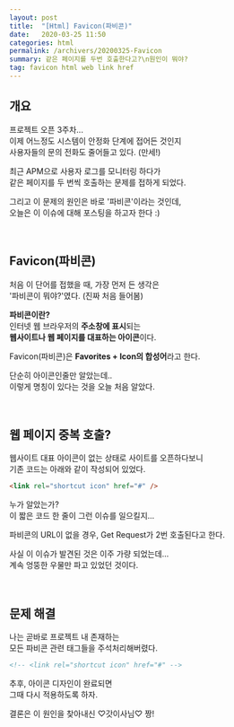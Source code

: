 ```yaml
---
layout: post
title:  "[Html] Favicon(파비콘)"
date:   2020-03-25 11:50
categories: html
permalink: /archivers/20200325-Favicon
summary: 같은 페이지를 두번 호출한다고?\n원인이 뭐야?
tag: favicon html web link href
--- 
```


## 개요
프로젝트 오픈 3주차...  
이제 어느정도 시스템이 안정화 단계에 접어든 것인지  
사용자들의 문의 전화도 줄어들고 있다. (만세!)

최근 APM으로 사용자 로그를 모니터링 하다가  
같은 페이지를 두 번씩 호출하는 문제를 접하게 되었다.

그리고 이 문제의 원인은 바로 '파비콘'이라는 것인데,  
오늘은 이 이슈에 대해 포스팅을 하고자 한다 :)

<br/>

## Favicon(파비콘)
처음 이 단어를 접했을 때, 가장 먼저 든 생각은  
'파비콘이 뭐야?'였다. (진짜 처음 들어봄)

**파비콘이란?**  
인터넷 웹 브라우저의 **주소창에 표시**되는  
**웹사이트나 웹 페이지를 대표하는 아이콘**이다. 

Favicon(파비콘)은 **Favorites + Icon의 합성어**라고 한다.

단순히 아이콘인줄만 알았는데..  
이렇게 명칭이 있다는 것을 오늘 처음 알았다.

<br/>

## 웹 페이지 중복 호출?

웹사이트 대표 아이콘이 없는 상태로 사이트를 오픈하다보니  
기존 코드는 아래와 같이 작성되어 있었다.

```html
<link rel="shortcut icon" href="#" />
```

누가 알았는가?  
이 짧은 코드 한 줄이 그런 이슈를 일으킬지...  

파비콘의 URL이 없을 경우, 
Get Request가 2번 호출된다고 한다.

사실 이 이슈가 발견된 것은 이주 가량 되었는데...  
계속 엉뚱한 우물만 파고 있었던 것이다.

<br/>

## 문제 해결
나는 곧바로 프로젝트 내 존재하는  
모든 파비콘 관련 태그들을 주석처리해버렸다.  

```html
<!-- <link rel="shortcut icon" href="#" -->
```

추후, 아이콘 디자인이 완료되면  
그때 다시 적용하도록 하자.  



결론은 이 원인을 찾아내신 ♡갓이사님♡ 짱!  